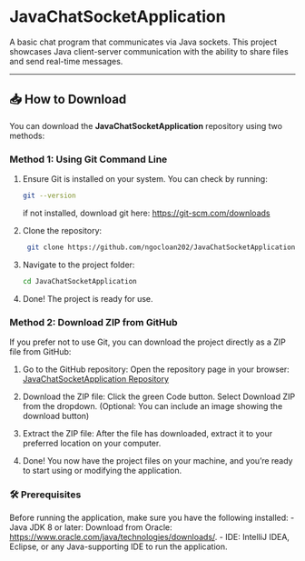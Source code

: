 # JavaChatSocketApplication

A basic chat program that communicates via Java sockets. This project showcases Java client-server communication with the ability to share files and send real-time messages.

---

## 📥 How to Download  

You can download the **JavaChatSocketApplication** repository using two methods:  

### Method 1: Using Git Command Line  
1. Ensure Git is installed on your system. You can check by running:  
   ```bash
   git --version
   ```
   if not installed, download git here: https://git-scm.com/downloads
    
2. Clone the repository:
    ```bash
     git clone https://github.com/ngocloan202/JavaChatSocketApplication.git
    ```

3. Navigate to the project folder:
    ```bash
    cd JavaChatSocketApplication
    ```

4. Done! The project is ready for use.

### Method 2: Download ZIP from GitHub
If you prefer not to use Git, you can download the project directly as a ZIP file from GitHub:

1. Go to the GitHub repository:
    Open the repository page in your browser:
    [JavaChatSocketApplication Repository](https://github.com/ngocloan202/JavaChatSocketApplication)

2. Download the ZIP file:
    Click the green Code button.
    Select Download ZIP from the dropdown.
    (Optional: You can include an image showing the download button)

3. Extract the ZIP file:
    After the file has downloaded, extract it to your preferred location on your computer.

4. Done!
    You now have the project files on your machine, and you’re ready to start using or modifying the application.

### 🛠️ Prerequisites
Before running the application, make sure you have the following installed:
    - Java JDK 8 or later: Download from Oracle: https://www.oracle.com/java/technologies/downloads/.
    - IDE: IntelliJ IDEA, Eclipse, or any Java-supporting IDE to run the application.
